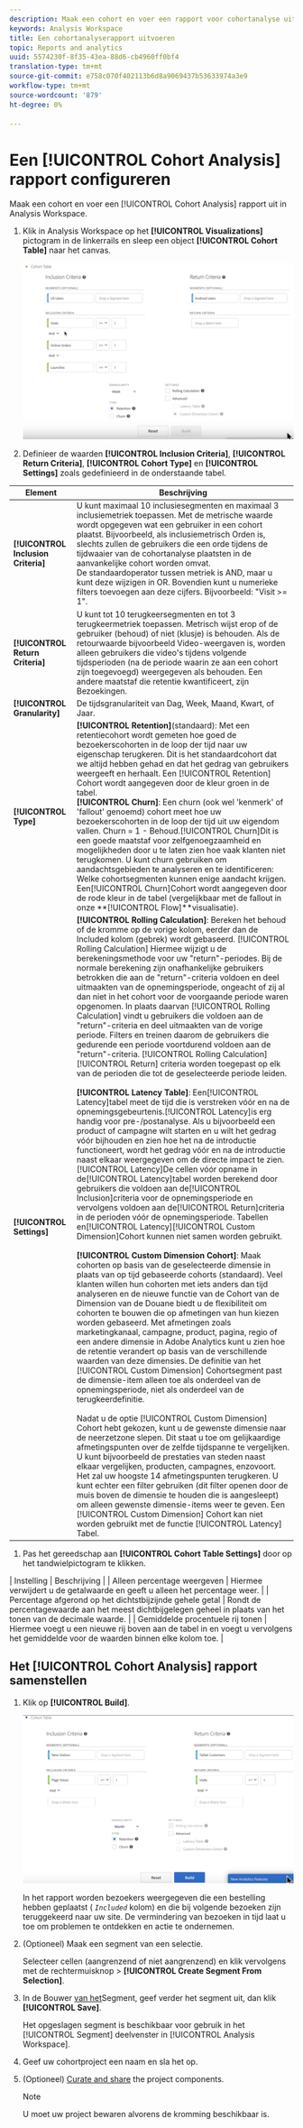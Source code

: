 ```yaml
---
description: Maak een cohort en voer een rapport voor cohortanalyse uit in Analysis Workspace.
keywords: Analysis Workspace
title: Een cohortanalyserapport uitvoeren
topic: Reports and analytics
uuid: 5574230f-8f35-43ea-88d6-cb4960ff0bf4
translation-type: tm+mt
source-git-commit: e758c070f402113b6d8a9069437b53633974a3e9
workflow-type: tm+mt
source-wordcount: '879'
ht-degree: 0%

---
```



# Een [!UICONTROL Cohort Analysis] rapport configureren

Maak een cohort en voer een [!UICONTROL Cohort Analysis] rapport uit in Analysis Workspace.

1. Klik in Analysis Workspace op het **[!UICONTROL Visualizations]** pictogram in de linkerrails en sleep een object **[!UICONTROL Cohort Table]** naar het canvas.

   ![](assets/cohort-table.png)

1. Definieer de waarden **[!UICONTROL Inclusion Criteria]**, **[!UICONTROL Return Criteria]**, **[!UICONTROL Cohort Type]** en **[!UICONTROL Settings]** zoals gedefinieerd in de onderstaande tabel.

| Element | Beschrijving |
|--- |--- |
| **[!UICONTROL Inclusion Criteria]** | U kunt maximaal 10 inclusiesegmenten en maximaal 3 inclusiemetriek toepassen. Met de metrische waarde wordt opgegeven wat een gebruiker in een cohort plaatst. Bijvoorbeeld, als inclusiemetrisch Orden is, slechts zullen de gebruikers die een orde tijdens de tijdwaaier van de cohortanalyse plaatsten in de aanvankelijke cohort worden omvat.<br>De standaardoperator tussen metriek is AND, maar u kunt deze wijzigen in OR. Bovendien kunt u numerieke filters toevoegen aan deze cijfers. Bijvoorbeeld: &quot;Visit >= 1&quot;.</br> |
| **[!UICONTROL Return Criteria]** | U kunt tot 10 terugkeersegmenten en tot 3 terugkeermetriek toepassen. Metrisch wijst erop of de gebruiker (behoud) of niet (klusje) is behouden. Als de retourwaarde bijvoorbeeld Video-weergaven is, worden alleen gebruikers die video&#39;s tijdens volgende tijdsperioden (na de periode waarin ze aan een cohort zijn toegevoegd) weergegeven als behouden. Een andere maatstaf die retentie kwantificeert, zijn Bezoekingen. |
| **[!UICONTROL Granularity]** | De tijdsgranulariteit van Dag, Week, Maand, Kwart, of Jaar. |
| **[!UICONTROL Type]** | **[!UICONTROL Retention]**(standaard): Met een retentiecohort wordt gemeten hoe goed de bezoekerscohorten in de loop der tijd naar uw eigenschap terugkeren. Dit is het standaardcohort dat we altijd hebben gehad en dat het gedrag van gebruikers weergeeft en herhaalt. Een [!UICONTROL Retention] Cohort wordt aangegeven door de kleur groen in de tabel.<br>**[!UICONTROL Churn]**: Een churn (ook wel &#39;kenmerk&#39; of &#39;fallout&#39; genoemd) cohort meet hoe uw bezoekerscohorten in de loop der tijd uit uw eigendom vallen. Churn = 1 - Behoud.[!UICONTROL Churn]Dit is een goede maatstaf voor zelfgenoegzaamheid en mogelijkheden door u te laten zien hoe vaak klanten niet terugkomen. U kunt churn gebruiken om aandachtsgebieden te analyseren en te identificeren: Welke cohortsegmenten kunnen enige aandacht krijgen. Een[!UICONTROL Churn]Cohort wordt aangegeven door de rode kleur in de tabel (vergelijkbaar met de fallout in onze **[!UICONTROL Flow]**visualisatie).</br> |
| **[!UICONTROL Settings]** | **[!UICONTROL Rolling Calculation]**: Bereken het behoud of de kromme op de vorige kolom, eerder dan de Included kolom (gebrek) wordt gebaseerd. [!UICONTROL Rolling Calculation] Hiermee wijzigt u de berekeningsmethode voor uw &quot;return&quot;-periodes. Bij de normale berekening zijn onafhankelijke gebruikers betrokken die aan de &quot;return&quot;-criteria voldoen en deel uitmaakten van de opnemingsperiode, ongeacht of zij al dan niet in het cohort voor de voorgaande periode waren opgenomen. In plaats daarvan [!UICONTROL Rolling Calculation] vindt u gebruikers die voldoen aan de &quot;return&quot;-criteria en deel uitmaakten van de vorige periode. Filters en treinen daarom de gebruikers die gedurende een periode voortdurend voldoen aan de &quot;return&quot;-criteria. [!UICONTROL Rolling Calculation] [!UICONTROL Return] criteria worden toegepast op elk van de perioden die tot de geselecteerde periode leiden. </br><br>**[!UICONTROL Latency Table]**: Een[!UICONTROL Latency]tabel meet de tijd die is verstreken vóór en na de opnemingsgebeurtenis.[!UICONTROL Latency]is erg handig voor pre-/postanalyse. Als u bijvoorbeeld een product of campagne wilt starten en u wilt het gedrag vóór bijhouden en zien hoe het na de introductie functioneert, wordt het gedrag vóór en na de introductie naast elkaar weergegeven om de directe impact te zien.[!UICONTROL Latency]De cellen vóór opname in de[!UICONTROL Latency]tabel worden berekend door gebruikers die voldoen aan de[!UICONTROL Inclusion]criteria voor de opnemingsperiode en vervolgens voldoen aan de[!UICONTROL Return]criteria in de perioden vóór de opnemingsperiode. Tabellen en[!UICONTROL Latency][!UICONTROL Custom Dimension]Cohort kunnen niet samen worden gebruikt.</br><br>**[!UICONTROL Custom Dimension Cohort]**: Maak cohorten op basis van de geselecteerde dimensie in plaats van op tijd gebaseerde cohorts (standaard). Veel klanten willen hun cohorten met iets anders dan tijd analyseren en de nieuwe functie van de Cohort van de Dimension van de Douane biedt u de flexibiliteit om cohorten te bouwen die op afmetingen van hun kiezen worden gebaseerd. Met afmetingen zoals marketingkanaal, campagne, product, pagina, regio of een andere dimensie in Adobe Analytics kunt u zien hoe de retentie verandert op basis van de verschillende waarden van deze dimensies. De definitie van het [!UICONTROL Custom Dimension] Cohortsegment past de dimensie-item alleen toe als onderdeel van de opnemingsperiode, niet als onderdeel van de terugkeerdefinitie.</br><br>Nadat u de optie [!UICONTROL Custom Dimension] Cohort hebt gekozen, kunt u de gewenste dimensie naar de neerzetzone slepen. Dit staat u toe om gelijkaardige afmetingspunten over de zelfde tijdspanne te vergelijken. U kunt bijvoorbeeld de prestaties van steden naast elkaar vergelijken, producten, campagnes, enzovoort. Het zal uw hoogste 14 afmetingspunten terugkeren. U kunt echter een filter gebruiken (dit filter openen door de muis boven de dimensie te houden die is aangesleept) om alleen gewenste dimensie-items weer te geven. Een [!UICONTROL Custom Dimension] Cohort kan niet worden gebruikt met de functie [!UICONTROL Latency] Tabel.</br> |

1. Pas het gereedschap aan **[!UICONTROL Cohort Table Settings]** door op het tandwielpictogram te klikken.

| Instelling | Beschrijving |
| Alleen percentage weergeven | Hiermee verwijdert u de getalwaarde en geeft u alleen het percentage weer. |
| Percentage afgerond op het dichtstbijzijnde gehele getal | Rondt de percentagewaarde aan het meest dichtbijgelegen geheel in plaats van het tonen van de decimale waarde. |
| Gemiddelde procentuele rij tonen | Hiermee voegt u een nieuwe rij boven aan de tabel in en voegt u vervolgens het gemiddelde voor de waarden binnen elke kolom toe. |

## Het [!UICONTROL Cohort Analysis] rapport samenstellen

1. Klik op **[!UICONTROL Build]**.

   ![Stap Resultaat](assets/cohort-report.png)

   In het rapport worden bezoekers weergegeven die een bestelling hebben geplaatst ( *`Included`* kolom) en die bij volgende bezoeken zijn teruggekeerd naar uw site. De vermindering van bezoeken in tijd laat u toe om problemen te ontdekken en actie te ondernemen.
1. (Optioneel) Maak een segment van een selectie.

   Selecteer cellen (aangrenzend of niet aangrenzend) en klik vervolgens met de rechtermuisknop > **[!UICONTROL Create Segment From Selection]**.

1. In de Bouwer [van het](/help/components/segmentation/segmentation-workflow/seg-build.md)Segment, geef verder het segment uit, dan klik **[!UICONTROL Save]**.

   Het opgeslagen segment is beschikbaar voor gebruik in het [!UICONTROL Segment] deelvenster in [!UICONTROL Analysis Workspace].
1. Geef uw cohortproject een naam en sla het op.
1. (Optioneel) [Curate and share](/help/analyze/analysis-workspace/curate-share/curate.md) the project components.

   >[!NOTE]
   >
   >U moet uw project bewaren alvorens de kromming beschikbaar is.

